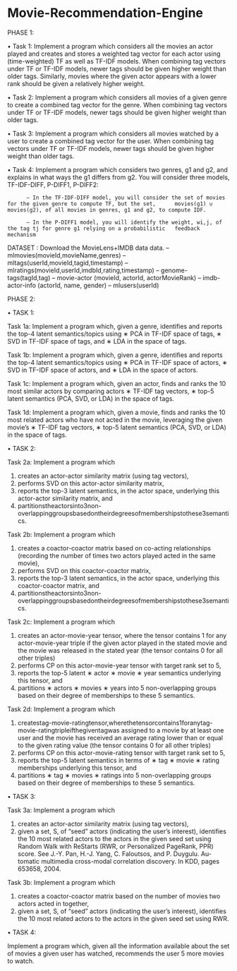 # Movie-Recommendation-Engine

PHASE 1:

• Task 1: Implement a program which considers all the movies an actor played and creates and stores a weighted tag vector for           each actor using (time-weighted) TF as well as TF-IDF models. When combining tag vectors under TF or TF-IDF models,           newer tags should be given higher weight than older tags. Similarly, movies where the given actor appears with a               lower rank should be given a relatively higher weight.

• Task 2: Implement a program which considers all movies of a given genre to create a combined tag vector for the genre. When           combining tag vectors under TF or TF-IDF models, newer tags should be given higher weight than older tags.

• Task 3: Implement a program which considers all movies watched by a user to create a combined tag vector for the user. When           combining tag vectors under TF or TF-IDF models, newer tags should be given higher weight than older tags.

• Task 4: Implement a program which considers two genres, g1 and g2, and explains in what ways the g1 differs from g2. You               will consider three models, TF-IDF-DIFF, P-DIFF1, P-DIFF2:
          
          – In the TF-IDF-DIFF model, you will consider the set of movies for the given genre to compute TF, but the set,      movies(g1) ∪ movies(g2), of all movies in genres, g1 and g2, to compute IDF.

          – In the P-DIFF1 model, you will identify the weight, wi,j, of the tag tj for genre g1 relying on a probabilistic   feedback mechanism 
        
DATASET : Download the MovieLens+IMDB data data.
          – mlmovies(movieId,movieName,genres)
          – mltags(userId,movieId,tagid,timestamp)
          – mlratings(movieId,userId,imdbId,rating,timestamp) – genome-tags(tagId,tag)
          – movie-actor (movieId, actorId, actorMovieRank)
          – imdb-actor-info (actorId, name, gender)
          – mlusers(userId)

PHASE 2:

• TASK 1:

Task 1a: Implement a program which, given a genre, identifies and reports the top-4 latent semantics/topics using ∗ PCA in TF-IDF space of tags,
∗ SVD in TF-IDF space of tags, and
∗ LDA in the space of tags.
                   
Task 1b: Implement a program which, given a genre, identifies and reports the top-4 latent semantics/topics using ∗ PCA in TF-IDF space of actors,
∗ SVD in TF-IDF space of actors, and ∗ LDA in the space of actors.
                    
Task 1c: Implement a program which, given an actor, finds and ranks the 10 most similar actors by comparing actors ∗ TF-IDF tag vectors,
∗ top-5 latent semantics (PCA, SVD, or LDA) in the space of tags.
                  
Task 1d: Implement a program which, given a movie, finds and ranks the 10 most related actors who have not acted in the movie, leveraging the given movie’s ∗ TF-IDF tag vectors,
∗ top-5 latent semantics (PCA, SVD, or LDA) in the space of tags.


• TASK 2:

Task 2a: Implement a program which 
1. creates an actor-actor similarity matrix (using tag vectors),
2. performs SVD on this actor-actor similarity matrix,
3. reports the top-3 latent semantics, in the actor space, underlying this actor-actor similarity matrix, and
4. partitionstheactorsinto3non-overlappinggroupsbasedontheirdegreesofmembershipstothese3semantics.

Task 2b: Implement a program which 
1. creates a coactor-coactor matrix based on co-acting relationships (recording the number of times two actors played acted in the same movie),
2. performs SVD on this coactor-coactor matrix,
3. reports the top-3 latent semantics, in the actor space, underlying this coactor-coactor matrix, and
4. partitionstheactorsinto3non-overlappinggroupsbasedontheirdegreesofmembershipstothese3semantics.

Task 2c: Implement a program which
1. creates an actor-movie-year tensor, where the tensor contains 1 for any actor-movie-year triple if the given actor played in the stated movie and the movie was released in the stated year (the tensor contains 0 for all other triples)
2. performs CP on this actor-movie-year tensor with target rank set to 5,
3. reports the top-5 latent
∗ actor ∗ movie ∗ year
semantics underlying this tensor, and
4. partitions
∗ actors ∗ movies ∗ years
into 5 non-overlapping groups based on their degree of memberships to these 5 semantics.

Task 2d: Implement a program which 
1. createstag-movie-ratingtensor,wherethetensorcontains1foranytag-movie-ratingtripleifthegiventagwas assigned to a movie by at least one user and the movie has received an average rating lower than or equal to the given rating value (the tensor contains 0 for all other triples)
2. performs CP on this actor-movie-rating tensor with target rank set to 5,
3. reports the top-5 latent semantics in terms of
∗ tag
∗ movie ∗ rating
memberships underlying this tensor, and
4. partitions
∗ tag
∗ movies ∗ ratings
into 5 non-overlapping groups based on their degree of memberships to these 5 semantics.


• TASK 3:

Task 3a: Implement a program which
1. creates an actor-actor similarity matrix (using tag vectors),
2. given a set, S, of “seed” actors (indicating the user’s interest), identifies the 10 most related actors to the actors
in the given seed set using Random Walk with ReStarts (RWR, or Personalized PageRank, PPR) score. See
J.-Y. Pan, H.-J. Yang, C. Faloutsos, and P. Duygulu. Au- tomatic multimedia cross-modal correlation discovery. In KDD, pages 653658, 2004.

Task 3b: Implement a program which
1. creates a coactor-coactor matrix based on the number of movies two actors acted in together,
2. given a set, S, of “seed” actors (indicating the user’s interest), identifies the 10 most related actors to the actors
in the given seed set using RWR.


• TASK 4: 

Implement a program which, given all the information available about the set of movies a given user has watched, recommends the user 5 more movies to watch.

